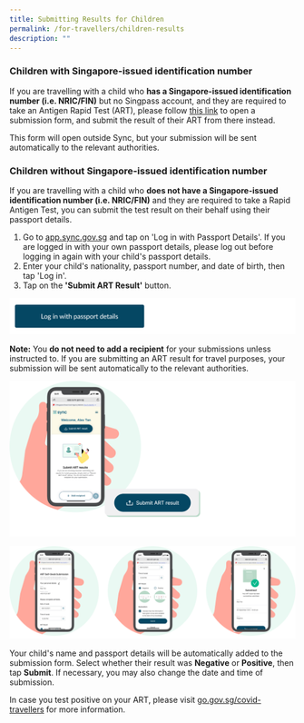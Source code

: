 ```yaml
---
title: Submitting Results for Children
permalink: /for-travellers/children-results
description: ""
---
```

### Children with Singapore-issued identification number

If you are travelling with a child who **has a Singapore-issued identification number (i.e. NRIC/FIN)** but no Singpass account, and they are required to take an Antigen Rapid Test (ART), please follow [this link](https://go.gov.sg/agsubmit) to open a submission form, and submit the result of their ART from there instead. 

This form will open outside Sync, but your submission will be sent automatically to the relevant authorities.

### Children without Singapore-issued identification number

If you are travelling with a child who **does not have a Singapore-issued identification number (i.e. NRIC/FIN)** and they are required to take a Rapid Antigen Test, you can submit the test result on their behalf using their passport details. 

1. Go to [app.sync.gov.sg](https://app.sync.gov.sg/) and tap on 'Log in with Passport Details'. If you are logged in with your own passport details, please log out before logging in again with your child's passport details.
2. Enter your child's nationality, passport number, and date of birth, then tap 'Log in'.
3. Tap on the **'Submit ART Result'** button. 

[![](/images/Log%20in%20button%20-%20Passport.png)](https://app.sync.gov.sg/non-singpass-login)


**Note:** You **do not need to add a recipient** for your submissions unless instructed to. If you are submitting an ART result for travel purposes, your submission will be sent automatically to the relevant authorities.

![](/images/ART%20result_FINAL.png)

![](/images/ART%20result2_updated.svg)

Your child's name and passport details will be automatically added to the submission form. Select whether their result was **Negative** or **Positive**, then tap **Submit**. If necessary, you may also change the date and time of submission.

In case you test positive on your ART, please visit [go.gov.sg/covid-travellers](https://go.gov.sg/covid-travellers) for more information.